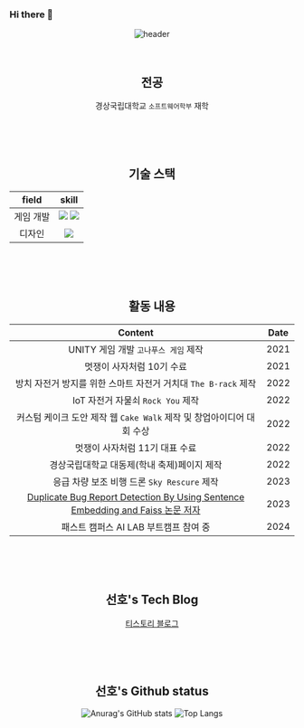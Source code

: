 ### Hi there 👋

<!--
**Kimsumi111/Kimsumi111** is a ✨ _special_ ✨ repository because its `README.md` (this file) appears on your GitHub profile.

Here are some ideas to get you started:

- 🔭 I’m currently working on ...
- 🌱 I’m currently learning ...
- 👯 I’m looking to collaborate on ...
- 🤔 I’m looking for help with ...
- 💬 Ask me about ...
- 📫 How to reach me: ...
- 😄 Pronouns: ...
- ⚡ Fun fact: ...
-->

<div align="center">
  
![header](https://capsule-render.vercel.app/api?type=waving&color=auto&height=300&section=header&text=수미's_Github%20&fontSize=90)


</br>

  ## 전공

  경상국립대학교 `소프트웨어학부` 재학
  

</br>
</br>
</br>

  
  ## 기술 스택
  
  field | skill
  :---:|:---:
  게임 개발 | <img src="https://img.shields.io/badge/Unity-FFFFFF?style=for-the-badge&logo=unity&logoColor=white"> <img src="https://img.shields.io/badge/Csharp-512BD4?style=for-the-badge&logo=csharp&logoColor=white">
  디자인 | <img src="https://img.shields.io/badge/Figma-F24E1E?style=for-the-badge&logo=figma&logoColor=white">
  
  
</br>
</br>
</br>

  ## 활동 내용

  Content | Date
  :---:|:---:
  UNITY 게임 개발 `고나푸스 게임` 제작 | 2021
  멋쟁이 사자처럼 10기 수료 | 2021
  방치 자전거 방지를 위한 스마트 자전거 거치대 `The B-rack` 제작 | 2022
  IoT 자전거 자물쇠 `Rock You` 제작 | 2022
  커스텀 케이크 도안 제작 웹 `Cake Walk` 제작 및 창업아이디어 대회 수상 | 2022
  멋쟁이 사자처럼 11기 대표 수료 | 2022
  경상국립대학교 대동제(학내 축제)페이지 제작 | 2022
  응급 차량 보조 비행 드론 `Sky Rescure` 제작 | 2023
  [Duplicate Bug Report Detection By Using Sentence Embedding and Faiss 논문 저자](https://ceur-ws.org/Vol-3655/ISE2023_07_Lee_Duplicate_Bug.pdf) | 2023
  패스트 캠퍼스 AI LAB 부트캠프 참여 중 | 2024
  
</br>
</br>
</br>

  ## 선호's Tech Blog

  [티스토리 블로그](https://developerahjosea.tistory.com) 
  
</br>
</br>
</br>

  ## 선호's Github status
  
  ![Anurag's GitHub stats](https://github-readme-stats.vercel.app/api?username=tjsgh531&show_icons=true&theme=dark)
  ![Top Langs](https://github-readme-stats.vercel.app/api/top-langs/?username=tjsgh531&layout=compact&theme=tokyonight)

</br>
</br>
</br>

</div>
